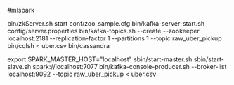 #mlspark



bin/zkServer.sh start conf/zoo_sample.cfg 
bin/kafka-server-start.sh config/server.properties
bin/kafka-topics.sh --create --zookeeper localhost:2181 --replication-factor 1 --partitions 1 --topic raw_uber_pickup
bin/cqlsh < uber.csv
bin/cassandra


export SPARK_MASTER_HOST="localhost"
sbin/start-master.sh
sbin/start-slave.sh spark://localhost:7077
bin/kafka-console-producer.sh --broker-list localhost:9092 --topic raw_uber_pickup < uber.csv  
